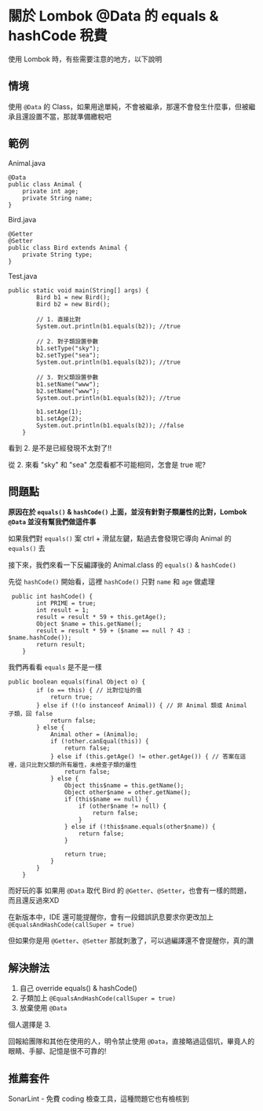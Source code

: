 # 關於 Lombok @Data 的 equals & hashCode 稅費

使用 Lombok 時，有些需要注意的地方，以下說明

## 情境

使用 `@Data` 的 Class，如果用途單純，不會被繼承，那還不會發生什麼事，但被繼承且還設置不當，那就準備繳稅吧

## 範例

Animal.java
```
@Data
public class Animal {
    private int age;
    private String name;
}
```

Bird.java
```
@Getter
@Setter
public class Bird extends Animal {
    private String type;
}
```

Test.java
```
public static void main(String[] args) {
        Bird b1 = new Bird();
        Bird b2 = new Bird();

        // 1. 直接比對
        System.out.println(b1.equals(b2)); //true

        // 2. 對子類設置參數
        b1.setType("sky");
        b2.setType("sea");
        System.out.println(b1.equals(b2)); //true

        // 3. 對父類設置參數
        b1.setName("www");
        b2.setName("www");
        System.out.println(b1.equals(b2)); //true

        b1.setAge(1);
        b1.setAge(2);
        System.out.println(b1.equals(b2)); //false
    }
```

看到 2. 是不是已經發現不太對了!!

從 2. 來看 "sky" 和 "sea" 怎麼看都不可能相同，怎會是 true 呢?

## 問題點

**原因在於 `equals()` & `hashCode()` 上面，並沒有針對子類屬性的比對，Lombok `@Data` 並沒有幫我們做這件事**

如果我們對 `equals()` 案 ctrl + 滑鼠左鍵，點過去會發現它導向 Animal 的 `equals()` 去

接下來，我們來看一下反編譯後的 Animal.class 的 `equals()` & `hashCode()`

先從 `hashCode()` 開始看，這裡 `hashCode()` 只對 `name` 和 `age` 做處理

```
 public int hashCode() {
        int PRIME = true;
        int result = 1;
        result = result * 59 + this.getAge();
        Object $name = this.getName();
        result = result * 59 + ($name == null ? 43 : $name.hashCode());
        return result;
    }
```

我們再看看 `equals` 是不是一樣

```
public boolean equals(final Object o) {
        if (o == this) { // 比對位址的值
            return true;
        } else if (!(o instanceof Animal)) { // 非 Animal 類或 Animal 子類，回 false
            return false;
        } else {
            Animal other = (Animal)o;
            if (!other.canEqual(this)) {
                return false;
            } else if (this.getAge() != other.getAge()) { // 答案在這裡，這只比對父類的所有屬性，未檢查子類的屬性
                return false;
            } else {
                Object this$name = this.getName();
                Object other$name = other.getName();
                if (this$name == null) {
                    if (other$name != null) {
                        return false;
                    }
                } else if (!this$name.equals(other$name)) {
                    return false;
                }

                return true;
            }
        }
    }
```

而好玩的事 如果用 `@Data` 取代 Bird 的 `@Getter`、`@Setter`，也會有一樣的問題，而且還反過來XD

在新版本中，IDE 還可能提醒你，會有一段錯誤訊息要求你更改加上 `@EqualsAndHashCode(callSuper = true)`

但如果你是用 `@Getter`、`@Setter` 那就刺激了，可以過編譯還不會提醒你，真的讚

## 解決辦法

1. 自己 override equals() & hashCode()
2. 子類加上 `@EqualsAndHashCode(callSuper = true)`
3. 放棄使用 `@Data`

個人選擇是 3. 

回報給團隊和其他在使用的人，明令禁止使用 `@Data`，直接略過這個坑，畢竟人的眼睛、手腳、記憶是很不可靠的!

## 推薦套件

SonarLint - 免費 coding 檢查工具，這種問題它也有檢核到
